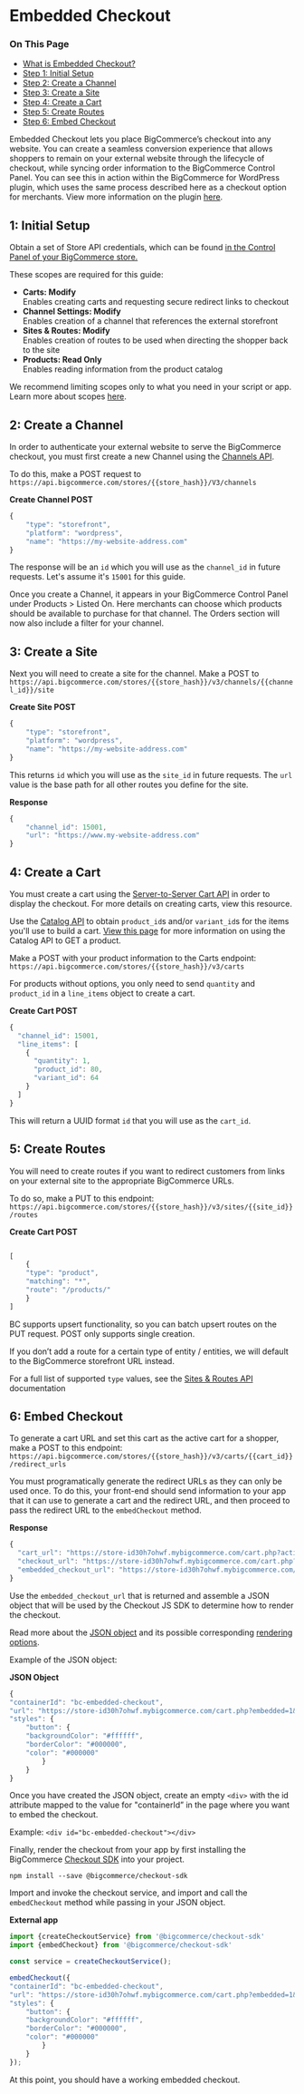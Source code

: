 <h1>Embedded Checkout</h1>
<div class="otp" id="no-index">
	<h3> On This Page </h3>
	<ul>
    <li><a href="#embedded-checkout_embedded-checkout">What is Embedded Checkout?</a></li>
    <li><a href="#embedded-checkout_initial-setup">Step 1: Initial Setup</a></li>
    <li><a href="#embedded-checkout_create-channel">Step 2: Create a Channel</a></li>
    <li><a href="#embedded-checkout_create-site">Step 3: Create a Site</a></li>
    <li><a href="#embedded-checkout_create-cart">Step 4: Create a Cart</a></li>
    <li><a href="#embedded-checkout_create-routes">Step 5: Create Routes</a></li>
    <li><a href="#embedded-checkout_embed-checkout">Step 6: Embed Checkout</a></li>
	</ul>
</div>

<a href='#embedded-checkout_embedded-checkout' aria-hidden='true' class='block-anchor'  id='embedded-checkout_embedded-checkout'><i aria-hidden='true' class='linkify icon'></i></a>

Embedded Checkout lets you place BigCommerce’s checkout into any website. You can create a seamless conversion experience that allows shoppers to remain on your external website through the lifecycle of checkout, while syncing order information to the BigCommerce Control Panel. You can see this in action within the BigCommerce for WordPress plugin, which uses the same process described here as a checkout option for merchants. View more information on the plugin [here](https://developer.bigcommerce.com/bigcommerce-for-wordpress/getting-started/introduction).

<a href='#embedded-checkout_initial-setup' aria-hidden='true' class='block-anchor'  id='embedded-checkout_initial-setup'><i aria-hidden='true' class='linkify icon'></i></a>

## 1: Initial Setup

Obtain a set of Store API credentials, which can be found [in the Control Panel of your BigCommerce store.](https://developer.bigcommerce.com/api-docs/getting-started/authentication#authentication_getting-api-credentials)

These scopes are required for this guide:

- **Carts: Modify**\
  Enables creating carts and requesting secure redirect links to checkout
- **Channel Settings: Modify**\
  Enables creation of a channel that references the external storefront
- **Sites & Routes: Modify**\
  Enables creation of routes to be used when directing the shopper back to the site
- **Products: Read Only**\
  Enables reading information from the product catalog

We recommend limiting scopes only to what you need in your script or app. Learn more about scopes [here](https://developer.bigcommerce.com/api-docs/getting-started/authentication).

<a href='#embedded-checkout_create-channel' aria-hidden='true' class='block-anchor'  id='embedded-checkout_create-channel'><i aria-hidden='true' class='linkify icon'></i></a>

## 2: Create a Channel

In order to authenticate your external website to serve the BigCommerce checkout, you must first create a new Channel using the [Channels API](link).

To do this, make a POST request to `https://api.bigcommerce.com/stores/{{store_hash}}/V3/channels`

<!--
title: "POST to Channels"
subtitle: ""
lineNumbers: true
-->

**Create Channel POST**

```js
{
    "type": "storefront",
    "platform": "wordpress",
    "name": "https://my-website-address.com"
}

```

The response will be an `id` which you will use as the `channel_id` in future requests. Let's assume it's `15001` for this guide.

Once you create a Channel, it appears in your BigCommerce Control Panel under Products > Listed On. Here merchants can choose which products should be available to purchase for that channel. The Orders section will now also include a filter for your channel.


<a href='#embedded-checkout_create-site' aria-hidden='true' class='block-anchor'  id='embedded-checkout_create-site'><i aria-hidden='true' class='linkify icon'></i></a>

## 3: Create a Site

Next you will need to create a site for the channel. Make a POST to `https://api.bigcommerce.com/stores/{{store_hash}}/v3/channels/{{channel_id}}/site`

<!--
title: "POST to Channels"
subtitle: ""
lineNumbers: true
-->

**Create Site POST**

```js
{
    "type": "storefront",
    "platform": "wordpress",
    "name": "https://my-website-address.com"
}

```

This returns `id` which you will use as the `site_id` in future requests. The `url` value is the base path for all other routes you define for the site.

<!--
title: "Create Site Response"
subtitle: ""
lineNumbers: true
-->

**Response**

```js
{
    "channel_id": 15001,
    "url": "https://www.my-website-address.com"
}

```

<a href='embedded-checkout_create-cart' aria-hidden='true' class='block-anchor'  id='embedded-checkout_create-cart'><i aria-hidden='true' class='linkify icon'></i></a>

## 4: Create a Cart

You must create a cart using the [Server-to-Server Cart API](https://developer.bigcommerce.com/api-reference/cart-checkout/server-server-cart-api) in order to display the checkout. For more details on creating carts, view this resource.

Use the [Catalog API](https://developer.bigcommerce.com/api-reference/catalog/catalog-api) to obtain `product_id`s and/or `variant_id`s for the items you'll use to build a cart. [View this page](https://developer.bigcommerce.com/api-reference/catalog/catalog-api/products/getproductbyid) for more information on using the Catalog API to GET a product.

Make a POST with your product information to the Carts endpoint: `https://api.bigcommerce.com/stores/{{store_hash}}/v3/carts`

<div class="HubBlock--callout">
<div class="CalloutBlock--">
<div class="HubBlock-content">
    
<!-- theme:  -->

For products without options, you only need to send `quantity` and `product_id` in a `line_items` object to create a cart.

</div>
</div>
</div>

<!--
title: "Create Cart POST"
subtitle: ""
lineNumbers: true
-->

**Create Cart POST**

```js
{
  "channel_id": 15001,
  "line_items": [
    {
      "quantity": 1,
      "product_id": 80,
      "variant_id": 64
    }
  ]
}

```

This will return a UUID format `id` that you will use as the `cart_id`.

<a href='#embedded-checkout_create-routes' aria-hidden='true' class='block-anchor'  id='embedded-checkout_create-routes'><i aria-hidden='true' class='linkify icon'></i></a>

## 5: Create Routes

You will need to create routes if you want to redirect customers from links on your external site to the appropriate BigCommerce URLs. 


To do so, make a PUT to this endpoint: `https://api.bigcommerce.com/stores/{{store_hash}}/v3/sites/{{site_id}}/routes`

<!--
title: "Create Route PUT"
subtitle: ""
lineNumbers: true
-->

**Create Cart POST**

```js

[
    {
    "type": "product",
    "matching": "*",
    "route": "/products/"
    }
]

```

<div class="HubBlock--callout">
<div class="CalloutBlock--">
<div class="HubBlock-content">
    
<!-- theme:  -->

BC supports upsert functionality, so you can batch upsert routes on the PUT request. POST only supports single creation.

</div>
</div>
</div>

If you don’t add a route for a certain type of entity / entities, we will default to the BigCommerce storefront URL instead.

For a full list of supported `type` values, see the [Sites & Routes API](#) documentation

<a href='embedded-checkout_embed-checkout' aria-hidden='true' class='block-anchor'  id='embedded-checkout_embed-checkout'><i aria-hidden='true' class='linkify icon'></i></a>

## 6: Embed Checkout

To generate a cart URL and set this cart as the active cart for a shopper, make a POST to this endpoint:
`https://api.bigcommerce.com/stores/{{store_hash}}/v3/carts/{{cart_id}}/redirect_urls`

You must programatically generate the redirect URLs as they can only be used once. To do this, your front-end should send information to your app that it can use to generate a cart and the redirect URL, and then proceed to pass the redirect URL to the `embedCheckout` method.

<!--
title: "Response"
subtitle: ""
lineNumbers: true
-->

**Response**

```js
{
  "cart_url": "https://store-id30h7ohwf.mybigcommerce.com/cart.php?action=load&id=bc218c65-7a32-4ab7-8082-68730c074d02&token=aa958e2b7922035bf3339215d95d145ebd9193deb36ae847caa780aa2e003e4b",
  "checkout_url": "https://store-id30h7ohwf.mybigcommerce.com/cart.php?action=loadInCheckout&id=bc218c65-7a32-4ab7-8082-68730c074d02&token=aa958e2b7922035bf3339215d95d145ebd9193deb36ae847caa780aa2e003e4b",
  "embedded_checkout_url": "https://store-id30h7ohwf.mybigcommerce.com/cart.php?embedded=1&action=loadInCheckout&id=bc218c65-7a32-4ab7-8082-68730c074d02&token=aa958e2b7922035bf3339215d95d145ebd9193deb36ae847caa780aa2e003e4b"
}

```

Use the `embedded_checkout_url` that is returned and assemble a JSON object that will be used by the Checkout JS SDK to determine how to render the checkout.

Read more about the [JSON object](https://github.com/bigcommerce/checkout-sdk-js/blob/master/docs/README.md#embedcheckout) and its possible corresponding [rendering options](https://github.com/bigcommerce/checkout-sdk-js/blob/master/docs/interfaces/embeddedcheckoutoptions.md).

Example of the JSON object:

<!--
title: "JSON object"
subtitle: ""
lineNumbers: true
-->

**JSON Object**

```js
{
"containerId": "bc-embedded-checkout",
"url": "https://store-id30h7ohwf.mybigcommerce.com/cart.php?embedded=1&action=loadInCheckout&id=bc218c65-7a32-4ab7-8082-68730c074d02&token=aa958e2b7922035bf3339215d95d145ebd9193deb36ae847caa780aa2e003e4b",
"styles": {
    "button": {
	"backgroundColor": "#ffffff",
	"borderColor": "#000000",
	"color": "#000000"
        }
    }
}

```

Once you have created the JSON object, create an empty `<div>` with the id attribute mapped to the value for "containerId” in the page where you want to embed the checkout.

Example: `<div id="bc-embedded-checkout"></div>`
 
Finally, render the checkout from your app by first installing the BigCommerce [Checkout SDK](https://developer.bigcommerce.com/api-docs/cart-and-checkout/checkout-sdk) into your project. 

`npm install --save @bigcommerce/checkout-sdk`

Import and invoke the checkout service, and import and call the `embedCheckout` method while passing in your JSON object.


<!--
title: "External app"
subtitle: ""
lineNumbers: true
-->

**External app**

```js
import {createCheckoutService} from '@bigcommerce/checkout-sdk'
import {embedCheckout} from '@bigcommerce/checkout-sdk'

const service = createCheckoutService();

embedCheckout({
"containerId": "bc-embedded-checkout",
"url": "https://store-id30h7ohwf.mybigcommerce.com/cart.php?embedded=1&action=loadInCheckout&id=bc218c65-7a32-4ab7-8082-68730c074d02&token=aa958e2b7922035bf3339215d95d145ebd9193deb36ae847caa780aa2e003e4b",
"styles": {
    "button": {
	"backgroundColor": "#ffffff",
	"borderColor": "#000000",
	"color": "#000000"
        }   
    }
});

```
At this point, you should have a working embedded checkout.
